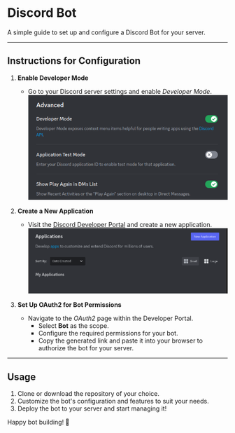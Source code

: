 # Discord Bot

A simple guide to set up and configure a Discord Bot for your server.

---

## Instructions for Configuration

1. **Enable Developer Mode**  
   - Go to your Discord server settings and enable *Developer Mode*.  
     ![Enable Developer Mode](image.png)

2. **Create a New Application**  
   - Visit the [Discord Developer Portal](https://discord.com/developers) and create a new application.  
     ![Create a New Application](image-1.png)

3. **Set Up OAuth2 for Bot Permissions**  
   - Navigate to the *OAuth2* page within the Developer Portal.  
     - Select **Bot** as the scope.  
     - Configure the required permissions for your bot.  
     - Copy the generated link and paste it into your browser to authorize the bot for your server.

---

## Usage

1. Clone or download the repository of your choice.
2. Customize the bot's configuration and features to suit your needs.
3. Deploy the bot to your server and start managing it!

Happy bot building! 🎉
